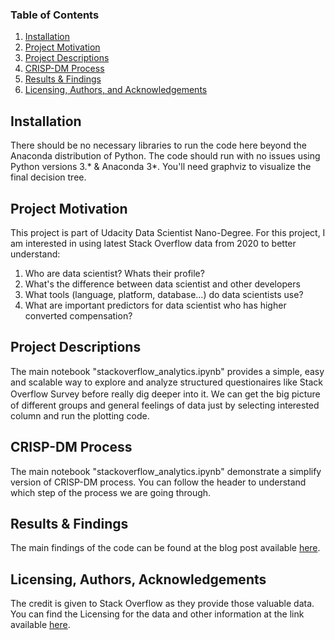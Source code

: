 ### Table of Contents

1. [Installation](#installation)
2. [Project Motivation](#motivation)
3. [Project Descriptions](#files)
4. [CRISP-DM Process](#CRISP)
5. [Results & Findings](#results)
6. [Licensing, Authors, and Acknowledgements](#licensing)

## Installation <a name="installation"></a>

There should be no necessary libraries to run the code here beyond the Anaconda distribution of Python.  The code should run with no issues using Python versions 3.* & Anaconda 3*. You'll need graphviz to visualize the final decision tree.

## Project Motivation<a name="motivation"></a>

This project is part of Udacity Data Scientist Nano-Degree. For this project, I am interested in using latest Stack Overflow data from 2020 to better understand:

1. Who are data scientist? Whats their profile?
2. What's the difference between data scientist and other developers
3. What tools (language, platform, database…) do data scientists use?
4. What are important predictors for data scientist who has higher converted compensation?

## Project Descriptions <a name="files"></a>

The main notebook "stackoverflow_analytics.ipynb" provides a simple, easy and scalable way to explore and analyze structured questionaires like Stack Overflow Survey before really dig deeper into it. Ｗe can get the big picture of different groups and general feelings of data just by selecting interested column and run the plotting code.


## CRISP-DM Process <a name="CRISP"></a>
The main notebook "stackoverflow_analytics.ipynb" demonstrate a simplify version of CRISP-DM process. You can follow the header to understand which step of the process we are going through.

## Results & Findings <a name="results"></a>

The main findings of the code can be found at the blog post available [here](https://medium.com/p/8158f145e393/edit).

## Licensing, Authors, Acknowledgements<a name="licensing"></a>

The credit is given to Stack Overflow as they provide those valuable data. You can find the Licensing for the data and other information at the link available [here](https://insights.stackoverflow.com/survey).

